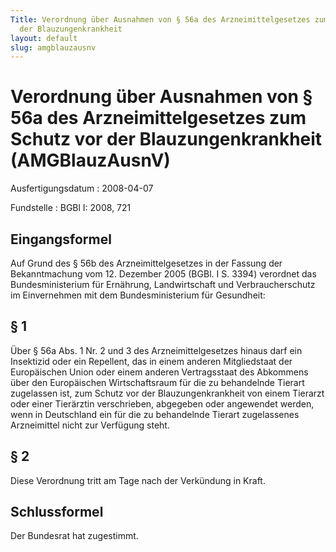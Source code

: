 ```yaml
---
Title: Verordnung über Ausnahmen von § 56a des Arzneimittelgesetzes zum Schutz vor
  der Blauzungenkrankheit
layout: default
slug: amgblauzausnv
---
```


# Verordnung über Ausnahmen von § 56a des Arzneimittelgesetzes zum Schutz vor der Blauzungenkrankheit (AMGBlauzAusnV)

Ausfertigungsdatum
:   2008-04-07

Fundstelle
:   BGBl I: 2008, 721


## Eingangsformel

Auf Grund des § 56b des Arzneimittelgesetzes in der Fassung der
Bekanntmachung vom 12. Dezember 2005 (BGBl. I S. 3394) verordnet das
Bundesministerium für Ernährung, Landwirtschaft und Verbraucherschutz
im Einvernehmen mit dem Bundesministerium für Gesundheit:


## § 1

Über § 56a Abs. 1 Nr. 2 und 3 des Arzneimittelgesetzes hinaus darf ein
Insektizid oder ein Repellent, das in einem anderen Mitgliedstaat der
Europäischen Union oder einem anderen Vertragsstaat des Abkommens über
den Europäischen Wirtschaftsraum für die zu behandelnde Tierart
zugelassen ist, zum Schutz vor der Blauzungenkrankheit von einem
Tierarzt oder einer Tierärztin verschrieben, abgegeben oder angewendet
werden, wenn in Deutschland ein für die zu behandelnde Tierart
zugelassenes Arzneimittel nicht zur Verfügung steht.


## § 2

Diese Verordnung tritt am Tage nach der Verkündung in Kraft.


## Schlussformel

Der Bundesrat hat zugestimmt.

